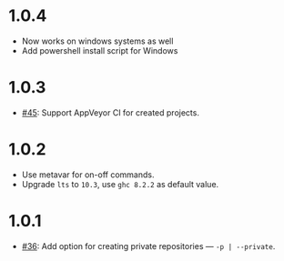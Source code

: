 1.0.4
=====
* Now works on windows systems as well
* Add powershell install script for Windows


1.0.3
=====

* [#45](https://github.com/vrom911/hs-init/issues/45):
  Support AppVeyor CI for created projects.

1.0.2
=====

* Use metavar for on-off commands.
* Upgrade `lts` to `10.3`, use `ghc 8.2.2` as default value.

1.0.1
=====

* [#36](https://github.com/vrom911/hs-init/issues/36):
  Add option for creating private repositories — `-p | --private`.
